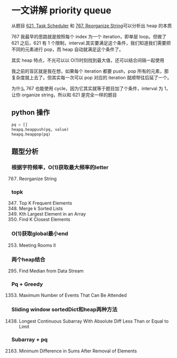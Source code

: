 # 一文讲解 priority queue

从题目 [621. Task Scheduler](https://leetcode.com/problems/task-scheduler/description/) 和 [767. Reorganize String](https://leetcode.com/problems/reorganize-string/description/)可以分析出 heap 的本质

767 我最早的思路就是按照每个 index 为一个 iteration，即单层 loop。但做了 621 之后，621 有 1 个限制，interval.其实要满足这个条件，我们知道我们需要把不同的元素进行 pop，而 heap 自动就满足这个条件了。

其实 heap 特点，不光可以以 O(1)时刻找到最大值，还可以结合间隔一起使用

我之前的盲区就是我在想，如果每个 iteration 都要 push，pop 所有的元素，那复杂度就上去了。但其实每一次可以 pop 对应的 iteration 就顺带往后延了一个。

为什么 767 也能使用 cycle，因为它其实就等于题目加了个条件，interval 为 1，让你 organize string，所以和 621 是完全一样的题目

## python 操作

```Python
pq = []
heapq.heappush(pq, value)
heapq.heappop(pq)

```

## 题型分析

### 根据字符频率，O(1)获取最大频率的letter

767. Reorganize String

### topk

347. Top K Frequent Elements  
23. Merge k Sorted Lists  
215. Kth Largest Element in an Array  
658. Find K Closest Elements

### O(1)获取global最小end

253. Meeting Rooms II

### 两个heap结合

295. Find Median from Data Stream

### Pq + Greedy

1353. Maximum Number of Events That Can Be Attended

### Sliding window sortedDict和heap两种方法

1438. Longest Continuous Subarray With Absolute Diff Less Than or Equal to Limit  

### Subarray + pq

2163. Minimum Difference in Sums After Removal of Elements
